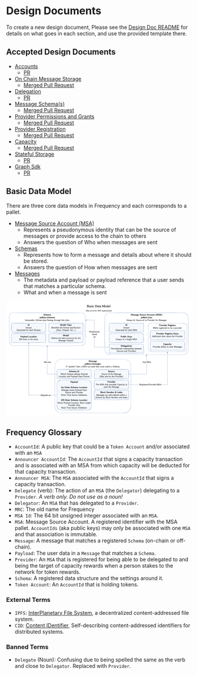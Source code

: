 # Design Documents

To create a new design document, Please see the [Design Doc README](https://github.com/frequency-chain/meta/blob/main/DESIGN_DOCS.md) for details on what goes in each section, and use the provided template there.

## Accepted Design Documents

- [Accounts](./accounts.md)
  - [PR](https://github.com/frequency-chain/frequency/pull/13)
- [On Chain Message Storage](message_storage.md)
  - [Merged Pull Request](https://github.com/frequency-chain/frequency/pull/15)
- [Delegation](./delegation.md)
  - [PR](https://github.com/frequency-chain/frequency/pull/14)
- [Message Schema(s)](./schema.md)
  - [Merged Pull Request](https://github.com/frequency-chain/frequency/pull/17)
- [Provider Permissions and Grants](./provider_permissions.md)
  - [Merged Pull Request](https://github.com/frequency-chain/frequency/pull/150)
- [Provider Registration](./provider_registration.md)
  - [Merged Pull Request](https://github.com/frequency-chain/frequency/pull/208)
- [Capacity](./capacity.md)
  - [Merged Pull Request](https://github.com/frequency-chain/frequency/pull/426)
- [Stateful Storage](./stateful_storage.md)
  - [PR](https://github.com/frequency-chain/frequency/pull/900)
- [Graph Sdk](./graph_sdk.md)
  - [PR](https://github.com/frequency-chain/frequency/pull/1159)

## Basic Data Model

There are three core data models in Frequency and each corresponds to a pallet.

- [Message Source Account (MSA)](../pallets/msa/)
  - Represents a pseudonymous identity that can be the source of messages or provide access to the chain to others
  - Answers the question of Who when messages are sent
- [Schemas](../pallets/schemas/)
  - Represents how to form a message and details about where it should be stored.
  - Answers the question of How when messages are sent
- [Messages](../pallets/messages/)
  - The metadata and payload or payload reference that a user sends that matches a particular schema.
  - What and when a message is sent

![Basic Data Model drawio](../docs/images/BasicDataModel.drawio.png?raw=true)

## Frequency Glossary

- `AccountId`: A public key that could be a `Token Account` and/or associated with an `MSA`
- `Announcer AccountId`: The `AccountId` that signs a capacity transaction and is associated with an MSA from which capacity will be deducted for that capacity transaction.
- `Announcer MSA`: The `MSA` associated with the `AccountId` that signs a capacity transaction.
- `Delegate` (verb): The action of an `MSA` (the `Delegator`) delegating to a `Provider`. _A verb only. Do not use as a noun!_
- `Delegator`: An `MSA` that has delegated to a `Provider`.
- `MRC`: The old name for Frequency
- `MSA Id`: The 64 bit unsigned integer associated with an `MSA`.
- `MSA`: Message Source Account. A registered identifier with the MSA pallet. `AccountIds` (aka public keys) may only be associated with one `MSA` and that association is immutable.
- `Message`: A message that matches a registered `Schema` (on-chain or off-chain).
- `Payload`: The user data in a `Message` that matches a `Schema`.
- `Provider`: An `MSA` that is registered for being able to be delegated to and being the target of capacity rewards when a person stakes to the network for token rewards.
- `Schema`: A registered data structure and the settings around it.
- `Token Account`: An `AccountId` that is holding tokens.

### External Terms

- `IPFS`: [InterPlanetary File System](https://docs.ipfs.io/), a decentralized content-addressed file system.
- `CID`: [Content IDentifier](https://github.com/multiformats/cid/), Self-describing content-addressed identifiers for distributed systems.

### Banned Terms

- `Delegate` (Noun): Confusing due to being spelled the same as the verb and close to `Delegator`. Replaced with `Provider`.
